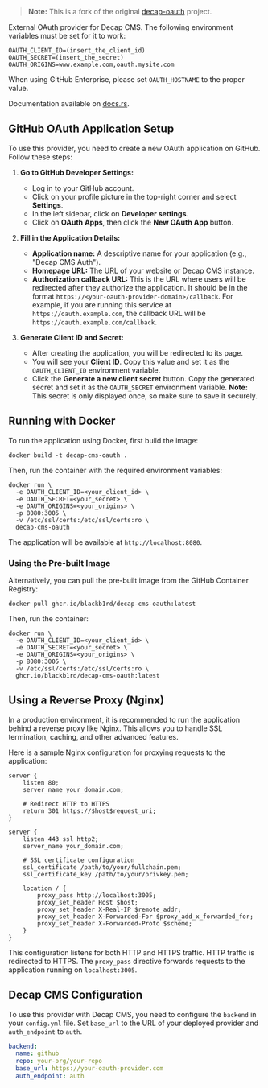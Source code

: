 > **Note:** This is a fork of the original [decap-oauth](https://github.com/augustogunsch/decap_oauth) project.

External OAuth provider for Decap CMS. The following environment variables must be set for it to
work:

```shell
OAUTH_CLIENT_ID=(insert_the_client_id)
OAUTH_SECRET=(insert_the_secret)
OAUTH_ORIGINS=www.example.com,oauth.mysite.com
```

When using GitHub Enterprise, please set `OAUTH_HOSTNAME` to the proper value.

Documentation available on [docs.rs](https://docs.rs/decap-cms-oauth/latest/decap_cms_oauth/).

## GitHub OAuth Application Setup

To use this provider, you need to create a new OAuth application on GitHub. Follow these steps:

1.  **Go to GitHub Developer Settings:**
    *   Log in to your GitHub account.
    *   Click on your profile picture in the top-right corner and select **Settings**.
    *   In the left sidebar, click on **Developer settings**.
    *   Click on **OAuth Apps**, then click the **New OAuth App** button.

2.  **Fill in the Application Details:**
    *   **Application name:** A descriptive name for your application (e.g., "Decap CMS Auth").
    *   **Homepage URL:** The URL of your website or Decap CMS instance.
    *   **Authorization callback URL:** This is the URL where users will be redirected after they authorize the application. It should be in the format `https://<your-oauth-provider-domain>/callback`. For example, if you are running this service at `https://oauth.example.com`, the callback URL will be `https://oauth.example.com/callback`.

3.  **Generate Client ID and Secret:**
    *   After creating the application, you will be redirected to its page.
    *   You will see your **Client ID**. Copy this value and set it as the `OAUTH_CLIENT_ID` environment variable.
    *   Click the **Generate a new client secret** button. Copy the generated secret and set it as the `OAUTH_SECRET` environment variable. **Note:** This secret is only displayed once, so make sure to save it securely.

## Running with Docker

To run the application using Docker, first build the image:

```shell
docker build -t decap-cms-oauth .
```

Then, run the container with the required environment variables:

```shell
docker run \
  -e OAUTH_CLIENT_ID=<your_client_id> \
  -e OAUTH_SECRET=<your_secret> \
  -e OAUTH_ORIGINS=<your_origins> \
  -p 8080:3005 \
  -v /etc/ssl/certs:/etc/ssl/certs:ro \
  decap-cms-oauth
```

The application will be available at `http://localhost:8080`.

### Using the Pre-built Image

Alternatively, you can pull the pre-built image from the GitHub Container Registry:

```shell
docker pull ghcr.io/blackb1rd/decap-cms-oauth:latest
```

Then, run the container:

```shell
docker run \
  -e OAUTH_CLIENT_ID=<your_client_id> \
  -e OAUTH_SECRET=<your_secret> \
  -e OAUTH_ORIGINS=<your_origins> \
  -p 8080:3005 \
  -v /etc/ssl/certs:/etc/ssl/certs:ro \
  ghcr.io/blackb1rd/decap-cms-oauth:latest
```

## Using a Reverse Proxy (Nginx)

In a production environment, it is recommended to run the application behind a reverse proxy like Nginx. This allows you to handle SSL termination, caching, and other advanced features.

Here is a sample Nginx configuration for proxying requests to the application:

```nginx
server {
    listen 80;
    server_name your_domain.com;

    # Redirect HTTP to HTTPS
    return 301 https://$host$request_uri;
}

server {
    listen 443 ssl http2;
    server_name your_domain.com;

    # SSL certificate configuration
    ssl_certificate /path/to/your/fullchain.pem;
    ssl_certificate_key /path/to/your/privkey.pem;

    location / {
        proxy_pass http://localhost:3005;
        proxy_set_header Host $host;
        proxy_set_header X-Real-IP $remote_addr;
        proxy_set_header X-Forwarded-For $proxy_add_x_forwarded_for;
        proxy_set_header X-Forwarded-Proto $scheme;
    }
}
```

This configuration listens for both HTTP and HTTPS traffic. HTTP traffic is redirected to HTTPS. The `proxy_pass` directive forwards requests to the application running on `localhost:3005`.

## Decap CMS Configuration

To use this provider with Decap CMS, you need to configure the `backend` in your `config.yml` file. Set `base_url` to the URL of your deployed provider and `auth_endpoint` to `auth`.

```yaml
backend:
  name: github
  repo: your-org/your-repo
  base_url: https://your-oauth-provider.com
  auth_endpoint: auth
```
